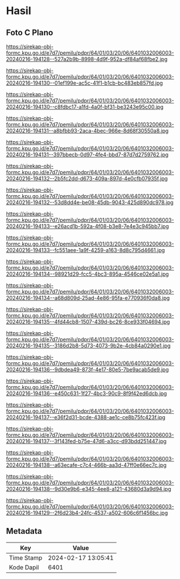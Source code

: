 # Hasil

## Foto C Plano

https://sirekap-obj-formc.kpu.go.id/e7d7/pemilu/pdpr/64/01/03/20/06/6401032006003-20240216-194128--527a2b9b-8998-4d9f-952a-df84af68fbe2.jpg

https://sirekap-obj-formc.kpu.go.id/e7d7/pemilu/pdpr/64/01/03/20/06/6401032006003-20240216-194130--01ef199e-ac5c-41f1-b1cb-bc483eb857fd.jpg

https://sirekap-obj-formc.kpu.go.id/e7d7/pemilu/pdpr/64/01/03/20/06/6401032006003-20240216-194130--c8fdbc17-a1fd-4a0f-bf31-be3243e95c00.jpg

https://sirekap-obj-formc.kpu.go.id/e7d7/pemilu/pdpr/64/01/03/20/06/6401032006003-20240216-194131--a8bfbb93-2aca-4bec-966e-8d68f30550a8.jpg

https://sirekap-obj-formc.kpu.go.id/e7d7/pemilu/pdpr/64/01/03/20/06/6401032006003-20240216-194131--397bbecb-0d97-4fe4-bbd7-87d7d2759762.jpg

https://sirekap-obj-formc.kpu.go.id/e7d7/pemilu/pdpr/64/01/03/20/06/6401032006003-20240216-194132--2b5fc2dd-d673-409a-897d-4e0cfb07935f.jpg

https://sirekap-obj-formc.kpu.go.id/e7d7/pemilu/pdpr/64/01/03/20/06/6401032006003-20240216-194132--53d8dd4e-be08-45db-9043-425d890dc978.jpg

https://sirekap-obj-formc.kpu.go.id/e7d7/pemilu/pdpr/64/01/03/20/06/6401032006003-20240216-194133--e26acd1b-592a-4f08-b3e8-7e4e3c945bb7.jpg

https://sirekap-obj-formc.kpu.go.id/e7d7/pemilu/pdpr/64/01/03/20/06/6401032006003-20240216-194133--fc551aee-1a9f-4259-a163-8d8c795d4661.jpg

https://sirekap-obj-formc.kpu.go.id/e7d7/pemilu/pdpr/64/01/03/20/06/6401032006003-20240216-194134--98921d29-fcc5-4bc3-895a-4546ce02e5a1.jpg

https://sirekap-obj-formc.kpu.go.id/e7d7/pemilu/pdpr/64/01/03/20/06/6401032006003-20240216-194134--a68d809d-25ad-4e86-95fa-e770936f0da8.jpg

https://sirekap-obj-formc.kpu.go.id/e7d7/pemilu/pdpr/64/01/03/20/06/6401032006003-20240216-194135--4fd44cb8-1507-439d-bc26-8ce933f04694.jpg

https://sirekap-obj-formc.kpu.go.id/e7d7/pemilu/pdpr/64/01/03/20/06/6401032006003-20240216-194135--3186d2b8-5d73-4073-9b2e-4cb84a0290e1.jpg

https://sirekap-obj-formc.kpu.go.id/e7d7/pemilu/pdpr/64/01/03/20/06/6401032006003-20240216-194136--9dbdea49-873f-4e17-80e5-7be9acab5de9.jpg

https://sirekap-obj-formc.kpu.go.id/e7d7/pemilu/pdpr/64/01/03/20/06/6401032006003-20240216-194136--e450c631-1f27-4bc3-90c9-8f9f42ed6dcb.jpg

https://sirekap-obj-formc.kpu.go.id/e7d7/pemilu/pdpr/64/01/03/20/06/6401032006003-20240216-194137--e36f2d31-bcde-4388-ae1c-ce8b75fc423f.jpg

https://sirekap-obj-formc.kpu.go.id/e7d7/pemilu/pdpr/64/01/03/20/06/6401032006003-20240216-194137--3f143fed-b75e-47d6-a3cc-d93bdd251447.jpg

https://sirekap-obj-formc.kpu.go.id/e7d7/pemilu/pdpr/64/01/03/20/06/6401032006003-20240216-194138--a63ecafe-c7c4-466b-aa3d-47ff0e66ec7c.jpg

https://sirekap-obj-formc.kpu.go.id/e7d7/pemilu/pdpr/64/01/03/20/06/6401032006003-20240216-194138--9d30e9b6-e345-4ee8-a121-43680d3a9d94.jpg

https://sirekap-obj-formc.kpu.go.id/e7d7/pemilu/pdpr/64/01/03/20/06/6401032006003-20240216-194129--2f6d23b4-24fc-4537-a502-606c6f1456bc.jpg


## Metadata

| Key        | Value               |
| ---------- | ------------------- |
| Time Stamp | 2024-02-17 13:05:41 |
| Kode Dapil | 6401                |



